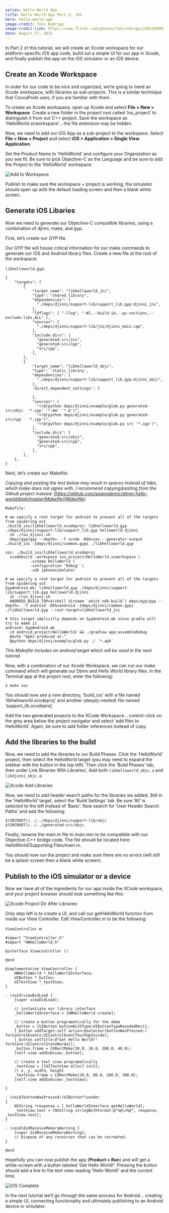 ```yaml
---
series: Hello World App
title: Hello World App Part 2, iOS
hero: hello-world-app
image-credit: Toni Rodrigo
image-credit-link: https://www.flickr.com/photos/tonirodrigo/2482188903/
date: August 27, 2015
---
```


In Part 2 of this tutorial, we will create an Xcode workspace for our platform-specific iOS app code, build out a simple UI for our app in Xcode, and finally publish the app on the iOS simulator or an iOS device.

## Create an Xcode Workspace

In order for our code to be nice and organized, we’re going to need an Xcode workspace, with libraries as sub-projects. This is a similar technique that CocoaPods uses, if you are familiar with them.

To create an Xcode workspace, open up Xcode and select **File > New > Workspace**. Create a new folder in the project root called ‘ios_project’ to distinguish it from our C++ project. Save the workspace as ‘HelloWorld.xcworkspace’… the file extension may be hidden.

Now, we need to add our iOS App as a sub-project to the workspace. Select **File > New > Project** and select **iOS > Application > Single View Application**.

Set the Product Name to ‘HelloWorld’ and configure your Organization as you see fit. Be sure to pick Objective-C as the Language and be sure to add the Project to the ‘HelloWorld’ workspace:

![Add to Workspace](https://github.com/spanndemic/mobilecpptutorials.com/raw/master/images/hello-world-part-2-ios/add_to_workspace.png "Add to Workspace")

Publish to make sure the workspace + project is working, the simulator should open up with the default loading screen and then a blank white screen.

## Generate iOS Libaries

Now we need to generate our Objective-C compatible libraries, using a combination of djinni, make, and gyp.

First, let’s create our GYP file.

Our GYP file will house critical information for our make commands to generate our iOS and Android library files. Create a new file at the root of the workspace:

`libhelloworld.gyp`:

```
{
    "targets": [
        {
            "target_name": "libhelloworld_jni",
            "type": "shared_library",
            "dependencies": [
              "./deps/djinni/support-lib/support_lib.gyp:djinni_jni",
            ],
            "ldflags": [ "-llog", "-Wl,--build-id,--gc-sections,--exclude-libs,ALL" ],
            "sources": [
              "./deps/djinni/support-lib/jni/djinni_main.cpp",
            ],
            "include_dirs": [
              "generated-src/jni",
              "generated-src/cpp",
              "src/cpp",
            ],
        },
        {
            "target_name": "libhelloworld_objc",
            "type": 'static_library',
            "dependencies": [
              "./deps/djinni/support-lib/support_lib.gyp:djinni_objc",
            ],
            'direct_dependent_settings': {

            },
            "sources": [
              "<!@(python deps/djinni/example/glob.py generated-src/objc  '*.cpp' '*.mm' '*.m')",
              "<!@(python deps/djinni/example/glob.py generated-src/cpp   '*.cpp')",
              "<!@(python deps/djinni/example/glob.py src '*.cpp')",
            ],
            "include_dirs": [
              "generated-src/objc",
              "generated-src/cpp",
              "src/cpp",
            ],
        },
    ],
}
```

Next, let’s create our Makefile:

*Copying and pasting the text below may result in spaces instead of tabs, which make does not agree with. I recommend copying/pasting from the Github project instead: [https://github.com/spanndemic/djinni-hello-world/blob/master/Makefile](Makefile)*

`Makefile:`

```
# we specify a root target for android to prevent all of the targets from spidering out
./build_ios/libhelloworld.xcodeproj: libhelloworld.gyp ./deps/djinni/support-lib/support_lib.gyp helloworld.djinni
  sh ./run_djinni.sh
  deps/gyp/gyp --depth=. -f xcode -DOS=ios --generator-output ./build_ios -Ideps/djinni/common.gypi ./libhelloworld.gyp

ios: ./build_ios/libhelloworld.xcodeproj
  xcodebuild -workspace ios_project/HelloWorld.xcworkspace \
           -scheme HelloWorld \
           -configuration 'Debug' \
           -sdk iphonesimulator

# we specify a root target for android to prevent all of the targets from spidering out
GypAndroid.mk: libhelloworld.gyp ./deps/djinni/support-lib/support_lib.gyp helloworld.djinni
  sh ./run_djinni.sh
  ANDROID_BUILD_TOP=$(shell dirname `which ndk-build`) deps/gyp/gyp --depth=. -f android -DOS=android -Ideps/djinni/common.gypi ./libhelloworld.gyp --root-target=libhelloworld_jni

# this target implicitly depends on GypAndroid.mk since gradle will try to make it
android: GypAndroid.mk
  cd android_project/HelloWorld/ && ./gradlew app:assembleDebug
  @echo "Apks produced at:"
  @python deps/djinni/example/glob.py ./ '*.apk'
```

*This Makefile includes an android target which will be used in the next tutorial.*

Now, with a combination of our Xcode Workspace, we can run our make command which will generate our Djinni and Hello World library files. In the Terminal app at the project root, enter the following:

```
$ make ios
```

You should now see a new directory, ‘build_ios’ with a file named ‘libhelloworld.xcodeproj’ and another (deeply-nested) file named ‘support_lib.xcodeproj’.

Add the two generated projects to the XCode Workspace… control-click on the grey area below the project navigator and select ‘add files to HelloWorld’. Again, be sure to add folder references instead of copy.

## Add the libraries to the build

Now, we need to add the libraries to our Build Phases. Click the ‘HelloWorld’ project, then select the HelloWorld target (you may need to expand the sidebar with the button in the top left). Then click the ‘Build Phases’ tab, then under Link Binaries With Libraries’, Add both `libhelloworld_objc.a` and `libdjinni_objc.a`:

![Xcode Add Libraries](https://github.com/spanndemic/mobilecpptutorials.com/raw/master/images/hello-world-part-2-ios/xcode_add_libraries.png "Xcode Add Libraries")

Now, we need to add header search paths for the libraries we added. Still in the ‘HelloWorld’ target, select the ‘Build Settings’ tab. Be sure ‘All’ is selected to the left instead of ‘Basic’. Now search for ‘User Header Search Paths’ and add the following:

```
$(SRCROOT)/../../deps/djinni/support-lib/objc
$(SRCROOT)/../../generated-src/objc
```

Finally, rename the main.m file to main.mm to be compatible with our Objective-C++ bridge code. The file should be located here: HelloWorld/Supporting Files/main.m.

You should now run the project and make sure there are no errors (will still be a splash screen then a blank white screen).

## Publish to the iOS simulator or a device

Now we have all of the ingredients for our app inside the XCode workspace, and your project browser should look something like this:

![Xcode Project Dir After Libraries](https://github.com/spanndemic/mobilecpptutorials.com/raw/master/images/hello-world-part-2-ios/xcode_project_dir_after_libraries.png "Xcode Project Dir After Libraries")

Only step left is to create a UI, and call our getHelloWorld function from inside our View Controller. Edit ViewController.m to be the following:

`ViewController.m`:

```
#import "ViewController.h"
#import "HWHelloWorld.h"
 
@interface ViewController ()
 
@end
 
@implementation ViewController {
    HWHelloWorld *_helloWorldInterface;
    UIButton *_button;
    UITextView *_textView;
}
 
- (void)viewDidLoad {
    [super viewDidLoad];
     
    // instantiate our library interface
    _helloWorldInterface = [HWHelloWorld create];
     
    // create a button programatically for the demo
    _button = [UIButton buttonWithType:UIButtonTypeRoundedRect];
    [_button addTarget:self action:@selector(buttonWasPressed:) forControlEvents:UIControlEventTouchUpInside];
    [_button setTitle:@"Get Hello World!" forState:UIControlStateNormal];
    _button.frame = CGRectMake(20.0, 20.0, 280.0, 40.0);
    [self.view addSubview:_button];
     
    // create a text view programatically
    _textView = [[UITextView alloc] init];
    // x, y, width, height
    _textView.frame = CGRectMake(20.0, 80.0, 280.0, 380.0);
    [self.view addSubview:_textView];
     
}
 
- (void)buttonWasPressed:(UIButton*)sender
{
    NSString *response = [_helloWorldInterface getHelloWorld];
    _textView.text = [NSString stringWithFormat:@"%@\n%@", response, _textView.text];
}
 
- (void)didReceiveMemoryWarning {
    [super didReceiveMemoryWarning];
    // Dispose of any resources that can be recreated.
}
 
@end
```

Hopefully you can now publish the app (**Product > Run**) and will get a white-screen with a button labeled ‘Get Hello World!’. Pressing the button should add a line to the text view reading ‘Hello World!’ and the current time.

![iOS Complete](https://github.com/spanndemic/mobilecpptutorials.com/raw/master/images/hello-world-part-2-ios/ios_complete.png "iOS Complete")

In the next tutorial we’ll go through the same process for Android… creating a simple UI, connecting functionality and ultimately publishing to an Android device or simulator.

